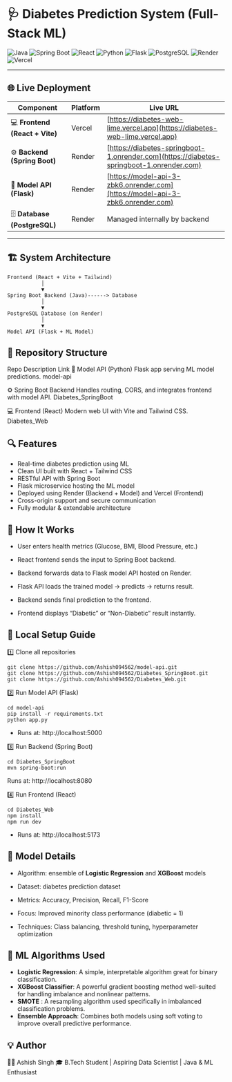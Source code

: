 # 🩺 Diabetes Prediction System (Full-Stack ML)

![Java](https://img.shields.io/badge/Java-17-blue?logo=openjdk)
![Spring Boot](https://img.shields.io/badge/SpringBoot-3.3-brightgreen?logo=springboot)
![React](https://img.shields.io/badge/React-18-61dafb?logo=react)
![Python](https://img.shields.io/badge/Python-3.10-yellow?logo=python)
![Flask](https://img.shields.io/badge/Flask-2.2-black?logo=flask)
![PostgreSQL](https://img.shields.io/badge/PostgreSQL-Database-blue?logo=postgresql)
![Render](https://img.shields.io/badge/Deployed%20on-Render-purple?logo=render)
![Vercel](https://img.shields.io/badge/Frontend-Vercel-black?logo=vercel)

---

## 🌐 Live Deployment

| Component | Platform | Live URL |
|------------|-----------|-----------|
| 💻 **Frontend (React + Vite)** | Vercel | [https://diabetes-web-lime.vercel.app](https://diabetes-web-lime.vercel.app) |
| ⚙️ **Backend (Spring Boot)** | Render | [https://diabetes-springboot-1.onrender.com](https://diabetes-springboot-1.onrender.com) |
| 🧠 **Model API (Flask)** | Render | [https://model-api-3-zbk6.onrender.com](https://model-api-3-zbk6.onrender.com) |
| 🗄️ **Database (PostgreSQL)** | Render | Managed internally by backend |

---

## 🏗️ System Architecture

```text
Frontend (React + Vite + Tailwind)
           │
           ▼
Spring Boot Backend (Java)------> Database
           │
           ▼
PostgreSQL Database (on Render)
           │
           ▼
Model API (Flask + ML Model)

```
## 📁 Repository Structure
Repo	Description	Link
🧠 Model API (Python)	Flask app serving ML model predictions.	model-api

⚙️ Spring Boot Backend	Handles routing, CORS, and integrates frontend with model API.	Diabetes_SpringBoot

💻 Frontend (React)	Modern web UI with Vite and Tailwind CSS.	Diabetes_Web

## 🔍 Features

- Real-time diabetes prediction using ML
- Clean UI built with React + Tailwind CSS
- RESTful API with Spring Boot
- Flask microservice hosting the ML model
- Deployed using Render (Backend + Model) and Vercel (Frontend)
- Cross-origin support and secure communication
- Fully modular & extendable architecture

## 🚀 How It Works

- User enters health metrics (Glucose, BMI, Blood Pressure, etc.)

- React frontend sends the input to Spring Boot backend.

- Backend forwards data to Flask model API hosted on Render.

- Flask API loads the trained model → predicts → returns result.

- Backend sends final prediction to the frontend.

- Frontend displays “Diabetic” or “Non-Diabetic” result instantly.

## 🧰 Local Setup Guide
1️⃣ Clone all repositories
```text
git clone https://github.com/Ashish094562/model-api.git
git clone https://github.com/Ashish094562/Diabetes_SpringBoot.git
git clone https://github.com/Ashish094562/Diabetes_Web.git
```
2️⃣ Run Model API (Flask)
```text
cd model-api
pip install -r requirements.txt
python app.py
```
- Runs at: http://localhost:5000

3️⃣ Run Backend (Spring Boot)
```text
cd Diabetes_SpringBoot
mvn spring-boot:run
```

Runs at: http://localhost:8080

4️⃣ Run Frontend (React)
```text
cd Diabetes_Web
npm install
npm run dev
```

- Runs at: http://localhost:5173



## 🧮 Model Details

- Algorithm: ensemble of **Logistic Regression** and **XGBoost** models

- Dataset: diabetes prediction dataset

- Metrics: Accuracy, Precision, Recall, F1-Score

- Focus: Improved minority class performance (diabetic = 1)

- Techniques: Class balancing, threshold tuning, hyperparameter optimization

## 🧠 ML Algorithms Used

- **Logistic Regression**: A simple, interpretable algorithm great for binary classification.
- **XGBoost Classifier**: A powerful gradient boosting method well-suited for handling imbalance and nonlinear patterns.
- **SMOTE** : A resampling algorithm used specifically in imbalanced classification problems.
- **Ensemble Approach**: Combines both models using soft voting to improve overall predictive performance.


## 💡 Author

👨‍💻 Ashish Singh
🎓 B.Tech Student | Aspiring Data Scientist | Java & ML Enthusiast
